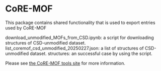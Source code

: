 # CoRE-MOF 

This package contains shared functionality that is used to export entries used by CoRE-MOF

download_unmodified_MOFs_from_CSD.ipynb: a script for downloading structures of CSD-unmodified dataset.
list_coremof_csd_unmodified_20250227.json: a list of structures of CSD-unmodified dataset.
structures: an successful case by using the script.

Please see [the CoRE-MOF tools site](https://coremof-tools.readthedocs.io/en/latest/index.html) for more information.